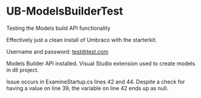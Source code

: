 # UB-ModelsBuilderTest
Testing the Models build API functionality

Effectively just a clean install of Umbraco with the starterkit.

Username and password: test@test.com

Models Builder API installed.
Visual Studio extension used to create models in dll project.

Issue occurs in ExamineStartup.cs lines 42 and 44. Despite a check for having a value on line 39, the variable on line 42 ends up as null.
